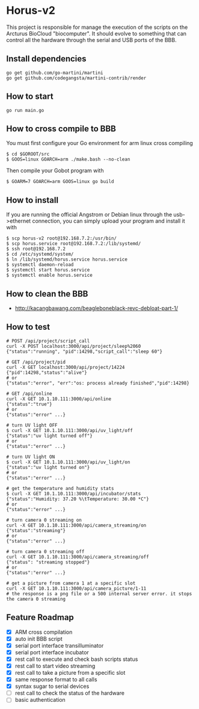 Horus-v2
=====

This project is responsible for manage the execution of the scripts on the Arcturus BioCloud "biocomputer". It should evolve to something that can control all the hardware through the serial and USB ports of the BBB.

## Install dependencies
    go get github.com/go-martini/martini
    go get github.com/codegangsta/martini-contrib/render

## How to start
    go run main.go
    
## How to cross compile to BBB
You must first configure your Go environment for arm linux cross compiling

    $ cd $GOROOT/src
    $ GOOS=linux GOARCH=arm ./make.bash --no-clean
    
Then compile your Gobot program with

    $ GOARM=7 GOARCH=arm GOOS=linux go build
    
## How to install
    
If you are running the official Angstrom or Debian linux through the usb->ethernet connection, you can simply upload your program and install it with

    $ scp horus-v2 root@192.168.7.2:/usr/bin/
    $ scp horus.service root@192.168.7.2:/lib/systemd/
    $ ssh root@192.168.7.2
    $ cd /etc/systemd/system/
    $ ln /lib/systemd/horus.service horus.service
    $ systemctl daemon-reload
    $ systemctl start horus.service
    $ systemctl enable horus.service
    
## How to clean the BBB

* <http://kacangbawang.com/beagleboneblack-revc-debloat-part-1/>
    
## How to test
    # POST /api/project/script_call
    curl -X POST localhost:3000/api/project/sleep%2060
    {"status":"running", "pid":14298,"script_call":"sleep 60"}

    # GET /api/project/pid
    curl -X GET localhost:3000/api/project/14224
    {"pid":14298,"status":"alive"}
    # or
    {"status":"error", "err":"os: process already finished","pid":14298}
    
    # GET /api/online
    curl -X GET 10.1.10.111:3000/api/online
    {"status":"true"}
    # or
    {"status":"error" ...}
    
    # turn UV light OFF
    $ curl -X GET 10.1.10.111:3000/api/uv_light/off
    {"status":"uv light turned off"}
    # or
    {"status":"error" ...}
    
    # turn UV light ON
    $ curl -X GET 10.1.10.111:3000/api/uv_light/on
    {"status":"uv light turned on"}
    # or
    {"status":"error" ...}
    
    # get the temperature and humidity stats
    $ curl -X GET 10.1.10.111:3000/api/incubator/stats
    {"status":"Humidity: 37.20 %\tTemperature: 30.00 *C"}
    # or
    {"status":"error" ...}
    
    # turn camera 0 streaming on
    curl -X GET 10.1.10.111:3000/api/camera_streaming/on
    {"status":"streaming"}
    # or
    {"status":"error" ...}
    
    # turn camera 0 streaming off
    curl -X GET 10.1.10.111:3000/api/camera_streaming/off
    {"status": "streaming stopped"}
    # or
    {"status":"error" ...}
    
    # get a picture from camera 1 at a specific slot
    curl -X GET 10.1.10.111:3000/api/camera_picture/1-11
    # the response is a png file or a 500 internal server error. it stops the camera 0 streaming
        
## Feature Roadmap

  - [x] ARM cross compilation
  - [x] auto init BBB script
  - [x] serial port interface transilluminator
  - [x] serial port interface incubator
  - [x] rest call to execute and check bash scripts status
  - [x] rest call to start video streaming
  - [x] rest call to take a picture from a specific slot
  - [x] same response format to all calls
  - [x] syntax sugar to serial devices
  - [ ] rest call to check the status of the hardware
  - [ ] basic authentication